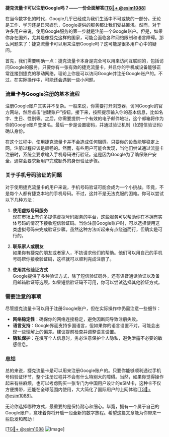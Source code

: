 **捷克流量卡可以注册Google吗？——一份全面解答[[TG💪+ @esim1088](https://t.me/s/esim1088)]**

在当今数字化的时代，Google几乎已经成为我们生活中不可或缺的一部分。无论是工作、学习还是日常娱乐，Google提供的服务都让我们受益匪浅。然而，对于许多用户来说，使用Google服务的第一步就是注册一个Google账户。但是，如果你身在国外，尤其是像捷克这样的国家，可能会面临各种网络限制和语言障碍。那么问题来了：捷克流量卡可以用来注册Google吗？这可能是很多用户心中的疑问。

首先，我们需要明确一点：捷克流量卡本身是完全可以用来访问互联网的，包括访问Google的服务。只要你有一张有效的捷克流量卡，并且你的手机或设备能够正常连接到捷克的移动网络，理论上你是可以访问Google并注册Google账户的。不过，在实际操作中，可能还会遇到一些小问题。

### 流量卡与Google注册的基本流程

注册Google账户其实并不复杂。一般来说，你需要打开浏览器，访问Google的官方网站，然后点击“创建账户”按钮。接下来，按照提示输入你的基本信息，比如名字、生日、性别等。之后，你需要提供一个有效的电子邮件地址，这个邮箱将作为你的Google账户登录名。最后一步是设置密码，并通过验证机制（如短信验证码）确认身份。

在这个过程中，使用捷克流量卡并不会造成任何阻碍。只要你的设备能够稳定上网，注册过程应该是顺畅的。然而，有些用户可能会发现，当他们尝试通过流量卡注册时，系统会要求输入手机号码进行验证。这是因为Google为了确保账户安全，通常会要求新用户完成额外的身份验证步骤。

### 关于手机号码验证的问题

对于使用捷克流量卡的用户来说，手机号码验证可能会成为一个小挑战。毕竟，不是每个人都有捷克本地的手机号码。不过，这并不是无法克服的困难。你可以尝试以下几种方法：

1. **使用虚拟号码服务**  
   现在市场上有许多提供虚拟号码服务的平台，这些服务可以帮助你在不拥有实体号码的情况下接收短信验证码。当你注册Google账户时，可以选择使用这类虚拟号码来完成验证步骤。虽然这种方法听起来有点绕道而行，但确实是可行的。

2. **联系家人或朋友**  
   如果你有捷克的朋友或者家人，不妨请求他们的帮助。他们可以用自己的手机号码帮你接收验证码，这样就可以顺利完成注册了。

3. **使用其他验证方式**  
   Google提供了多种验证方式，除了短信验证码外，还有语音通话验证以及备用邮箱验证等选项。如果短信验证码不可用，你可以尝试选择其他验证方式。

### 需要注意的事项

尽管捷克流量卡可以用于注册Google账户，但在实际操作中仍需注意一些细节：

- **网络稳定性**：确保你的网络连接稳定，避免因断网导致注册失败。
- **语言支持**：Google界面支持多国语言，但如果你的语言设置不对，可能会出现一些理解上的偏差。建议提前检查并调整语言设置。
- **隐私保护**：在填写个人信息时，务必注意保护个人隐私，避免泄露不必要的敏感信息。

### 总结

总的来说，捷克流量卡是可以用来注册Google账户的。只要你能够顺利通过手机号码验证环节，整个注册过程并不会有什么特别大的障碍。当然，如果你觉得操作起来有些麻烦，也可以考虑购买一张专门为中国用户设计的eSIM卡，这种卡不仅方便携带，还能在全球范围内使用，大大简化了国际用户的上网体验[[TG💪+ @esim1088](https://t.me/s/esim1088)]。

无论你选择哪种方式，最重要的是保持耐心和细心。毕竟，拥有一个属于自己的Google账户，意味着你将开启一段全新的数字旅程。希望这篇文章能为你带来一些启发和帮助！

[[TG💪+ @esim1088](https://t.me/s/esim1088) ![Image](https://i.postimg.cc/4NQfJmqS/Snipaste-2025-05-13-00-14-12.png)]
